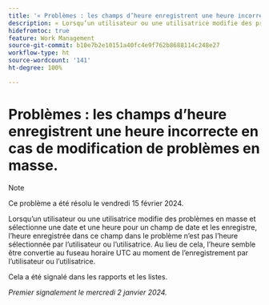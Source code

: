 ```yaml
---
title: '« Problèmes : les champs d’heure enregistrent une heure incorrecte en cas de modification de problèmes en masse. »'
description: « Lorsqu’un utilisateur ou une utilisatrice modifie des problèmes en masse et sélectionne une date et une heure pour un champ de date et les enregistre, l’heure enregistrée dans ce champ dans le problème n’est pas l’heure sélectionnée par l’utilisateur ou l’utilisatrice. Au lieu de cela, l’heure semble être convertie au fuseau horaire UTC au moment de l'enregistrement par l’utilisateur ou l’utilisatrice. »
hidefromtoc: true
feature: Work Management
source-git-commit: b10e7b2e10151a40fc4e9f762b8688114c248e27
workflow-type: ht
source-wordcount: '141'
ht-degree: 100%

---
```



# Problèmes : les champs d’heure enregistrent une heure incorrecte en cas de modification de problèmes en masse.

>[!NOTE]
>
>Ce problème a été résolu le vendredi 15 février 2024.

Lorsqu’un utilisateur ou une utilisatrice modifie des problèmes en masse et sélectionne une date et une heure pour un champ de date et les enregistre, l’heure enregistrée dans ce champ dans le problème n’est pas l’heure sélectionnée par l’utilisateur ou l’utilisatrice. Au lieu de cela, l’heure semble être convertie au fuseau horaire UTC au moment de l’enregistrement par l’utilisateur ou l’utilisatrice.

Cela a été signalé dans les rapports et les listes.

_Premier signalement le mercredi 2 janvier 2024._

